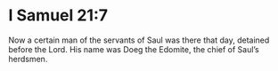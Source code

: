 # I Samuel 21:7

Now a certain man of the servants of Saul was there that day, detained before the Lord. His name was Doeg the Edomite, the chief of Saul’s herdsmen.
